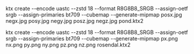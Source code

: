 ktx create --encode uastc --zstd 18 --format R8G8B8_SRGB --assign-oetf srgb --assign-primaries bt709 --cubemap --generate-mipmap posx.jpg negx.jpg posy.jpg negy.jpg posz.jpg negz.jpg pond.ktx2


ktx create --encode uastc --zstd 18 --format R8G8B8_SRGB --assign-oetf srgb --assign-primaries bt709 --cubemap --generate-mipmap px.png nx.png py.png ny.png pz.png nz.png rosendal.ktx2